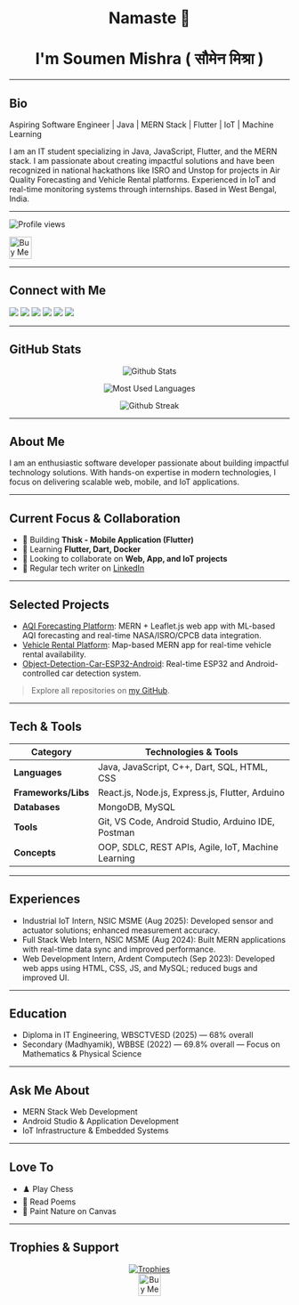 <h1 align="center"> Namaste 🙏 </h1>
<h1 align="center"> I'm Soumen Mishra ( सौमेन मिश्रा ) </h1>

---

## Bio

<div align="left">

Aspiring Software Engineer | Java | MERN Stack | Flutter | IoT | Machine Learning

I am an IT student specializing in Java, JavaScript, Flutter, and the MERN stack. I am passionate about creating impactful solutions and have been recognized in national hackathons like ISRO and Unstop for projects in Air Quality Forecasting and Vehicle Rental platforms. Experienced in IoT and real-time monitoring systems through internships. Based in West Bengal, India.

</div>

---

<p align="left">
  <img src="https://komarev.com/ghpvc/?username=soumen044&label=Profile%20views&color=0e75b6&style=flat" alt="Profile views" />
</p>

<p align="left">
  <a href="https://www.buymeacoffee.com/soumenmishi">
    <img src="https://cdn.buymeacoffee.com/buttons/v2/default-yellow.png" height="40" alt="Buy Me a Coffee" />
  </a>
</p>

---

## Connect with Me

<p align="left">
  <a href="mailto:soumenmishra187@gmail.com"><img src="https://img.shields.io/badge/Email-soumenmishra187@gmail.com-blue?style=for-the-badge&logo=gmail" /></a>
  <a href="https://linkedin.com/in/sowmen04"><img src="https://img.shields.io/badge/LinkedIn-sowmen04-green?logo=linkedin&style=for-the-badge" /></a>
  <a href="https://twitter.com/sowmen04"><img src="https://img.shields.io/badge/Twitter-@sowmen04-red?logo=twitter&style=for-the-badge" /></a>
  <a href="https://dev.to/sowmen04"><img src="https://img.shields.io/badge/Dev.to-sowmen04-yellow?logo=dev.to&style=for-the-badge" /></a>
  <a href="https://instagram.com/sowmen_04"><img src="https://img.shields.io/badge/Instagram-sowmen_04-orange?logo=instagram&style=for-the-badge" /></a>
  <a href="https://facebook.com/Sowmen04"><img src="https://img.shields.io/badge/Facebook-sowmen_04-cyan?logo=Facebook&style=for-the-badge" /></a>
</p>

---

## GitHub Stats

<p align="center">
  <img src="https://github-readme-stats.vercel.app/api?username=soumen044&show_icons=true&locale=en" alt="Github Stats" />
</p>

<p align="center">
  <img src="https://github-readme-stats.vercel.app/api/top-langs/?username=soumen044&layout=compact&hide=html" alt="Most Used Languages" />
</p>

<p align="center">
  <img src="https://github-readme-streak-stats.herokuapp.com/?user=soumen044" alt="Github Streak" />
</p>

---

## About Me

I am an enthusiastic software developer passionate about building impactful technology solutions. With hands-on expertise in modern technologies, I focus on delivering scalable web, mobile, and IoT applications.

---

## Current Focus & Collaboration

- 🔭 Building **Thisk - Mobile Application (Flutter)**
- 🌱 Learning **Flutter, Dart, Docker**
- 👯 Looking to collaborate on **Web, App, and IoT projects**
- 📝 Regular tech writer on [LinkedIn](https://www.linkedin.com/in/sowmen04/)

---

## Selected Projects

- [AQI Forecasting Platform](https://github.com/Soumen044/AQI-Prediction-System): MERN + Leaflet.js web app with ML-based AQI forecasting and real-time NASA/ISRO/CPCB data integration.
- [Vehicle Rental Platform](https://github.com/Soumen044/Vehicle_Rental_Platform): Map-based MERN app for real-time vehicle rental availability.
- [Object-Detection-Car-ESP32-Android](https://github.com/Soumen044/Object-Detection-Car-ESP32-Android): Real-time ESP32 and Android-controlled car detection system.

> Explore all repositories on [my GitHub](https://github.com/Soumen044?tab=repositories).

---

## Tech & Tools

| Category           | Technologies & Tools                                     |
|--------------------|---------------------------------------------------------|
| **Languages**       | Java, JavaScript, C++, Dart, SQL, HTML, CSS             |
| **Frameworks/Libs** | React.js, Node.js, Express.js, Flutter, Arduino          |
| **Databases**       | MongoDB, MySQL                                           |
| **Tools**           | Git, VS Code, Android Studio, Arduino IDE, Postman      |
| **Concepts**        | OOP, SDLC, REST APIs, Agile, IoT, Machine Learning      |

---

## Experiences

- Industrial IoT Intern, NSIC MSME (Aug 2025): Developed sensor and actuator solutions; enhanced measurement accuracy.
- Full Stack Web Intern, NSIC MSME (Aug 2024): Built MERN applications with real-time data sync and improved performance.
- Web Development Intern, Ardent Computech (Sep 2023): Developed web apps using HTML, CSS, JS, and MySQL; reduced bugs and improved UI.

---

## Education

- Diploma in IT Engineering, WBSCTVESD (2025) — 68% overall
- Secondary (Madhyamik), WBBSE (2022) — 69.8% overall — Focus on Mathematics & Physical Science

---

## Ask Me About

- MERN Stack Web Development
- Android Studio & Application Development
- IoT Infrastructure & Embedded Systems

---

## Love To

- ♟️ Play Chess  
- 📖 Read Poems  
- 🎨 Paint Nature on Canvas  

---

## Trophies & Support

<p align="center">
  <a href="https://github.com/ryo-ma/github-profile-trophy">
    <img src="https://github-profile-trophy.vercel.app/?username=soumen044" alt="Trophies" />
  </a>
  <br />
  <a href="https://www.buymeacoffee.com/soumenmishi">
    <img src="https://cdn.buymeacoffee.com/buttons/v2/default-yellow.png" height="40" alt="Buy Me a Coffee" />
  </a>
</p>

<!-- BLOG-POST-LIST:START -->
<!-- BLOG-POST-LIST:END -->
